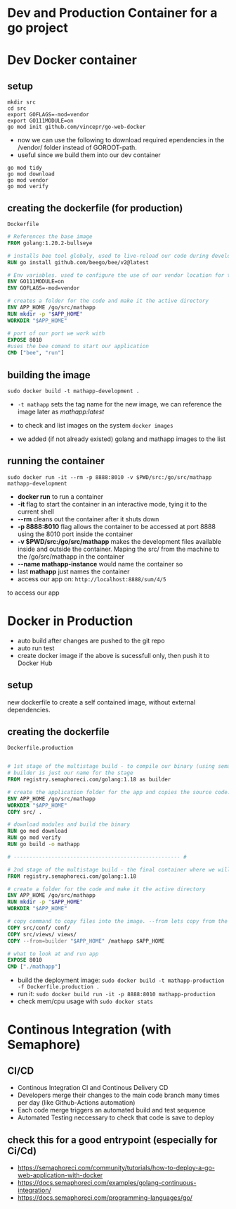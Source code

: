 # Dev and Production Container for a go project

# Dev Docker container

## setup

```
mkdir src
cd src
export GOFLAGS=-mod=vendor
export GO111MODULE=on
go mod init github.com/vincepr/go-web-docker 
```

- now we can use the following to download required ependencies in the /vendor/ folder instead of GOROOT-path.
- useful since we build them into our dev container

```
go mod tidy
go mod download
go mod vendor
go mod verify
```

## creating the dockerfile (for production)
`Dockerfile`

```Dockerfile
# References the base image
FROM golang:1.20.2-bullseye

# installs bee tool globaly, used to live-reload our code during development
RUN go install github.com/beego/bee/v2@latest

# Env variables. used to configure the use of our vendor location for the GO modules
ENV GO111MODULE=on
ENV GOFLAGS=-mod=vendor

# creates a folder for the code and make it the active directory
ENV APP_HOME /go/src/mathapp
RUN mkdir -p "$APP_HOME"
WORKDIR "$APP_HOME"

# port of our port we work with
EXPOSE 8010
#uses the bee comand to start our application
CMD ["bee", "run"]
```

## building the image

`sudo docker build -t mathapp-development .`

- `-t mathapp` sets the tag name for the new image, we can reference the image later as *mathapp:latest*

- to check and list images on the system `docker images`

- we added (if not already existed) golang and mathapp images to the list

## running the container

`sudo docker run -it --rm -p 8888:8010 -v $PWD/src:/go/src/mathapp mathapp-development`

- **docker run** to run a container
- **-it** flag to start the container in an interactive mode, tying it to the current shell
- **--rm** cleans out the container after it shuts down
- **-p 8888:8010** flag allows the container to be accessed at port 8888 using the 8010 port inside the container
- **-v $PWD/src:/go/src/mathapp** makes the development files available inside and outside the container. Maping the src/ from the machine to the /go/src/mathapp in the container
- **--name mathapp-instance** would name the container so
- last **mathapp** just names the container
- access our app on: `http://localhost:8888/sum/4/5`

to access our app

# Docker in Production
- auto build after changes are pushed to the git repo
- auto run test
- create docker image if the above is sucessfull only, then push it to Docker Hub

## setup
new dockerfile to create a self contained image, without external dependencies.

## creating the dockerfile
`Dockerfile.production`


```Dockerfile

# 1st stage of the multistage build - to compile our binary (using semaphoreci instead of normal because of docker rates limites) 
# builder is just our name for the stage
FROM registry.semaphoreci.com/golang:1.18 as builder

# create the application folder for the app and copies the source code. 
ENV APP_HOME /go/src/mathapp
WORKDIR "$APP_HOME"
COPY src/ .

# download modules and build the binary
RUN go mod download
RUN go mod verify
RUN go build -o mathapp

# ----------------------------------------------------- #

# 2nd stage of the multistage build - the final container where we will run the services
FROM registry.semaphoreci.com/golang:1.18

# create a folder for the code and make it the active directory
ENV APP_HOME /go/src/mathapp
RUN mkdir -p "$APP_HOME"
WORKDIR "$APP_HOME"

# copy command to copy files into the image. --from lets copy from the previous "1st stage" named builder.
COPY src/conf/ conf/
COPY src/views/ views/
COPY --from=builder "$APP_HOME" /mathapp $APP_HOME

# what to look at and run app
EXPOSE 8010
CMD ["./mathapp"]
```

- build the deployment image: `sudo docker build -t mathapp-production -f Dockerfile.production .`
- run it: `sudo docker build run -it -p 8888:8010 mathapp-production`
- check mem/cpu usage with `sudo docker stats`

# Continous Integration (with Semaphore)
## CI/CD
- Continous Integration CI and Continous Delivery CD
- Developers merge their changes to the main code branch many times per day (like Github-Actions automation)
- Each code merge triggers an automated build and test sequence
- Automated Testing neccessary to check that code is save to deploy

## check this for a good entrypoint (especially for Ci/Cd)
- https://semaphoreci.com/community/tutorials/how-to-deploy-a-go-web-application-with-docker
- https://docs.semaphoreci.com/examples/golang-continuous-integration/
- https://docs.semaphoreci.com/programming-languages/go/
